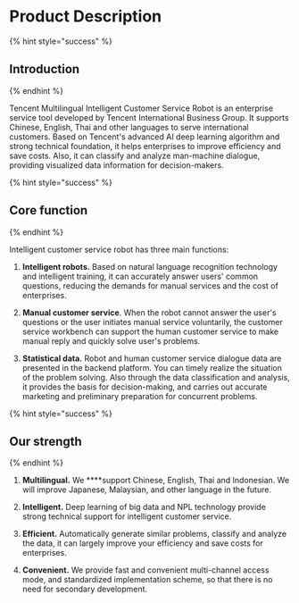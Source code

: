 # Product Description

{% hint style="success" %}
## Introduction
{% endhint %}

Tencent Multilingual Intelligent Customer Service Robot is an enterprise service tool developed by Tencent International Business Group. It supports Chinese, English, Thai and other languages to serve international customers. Based on Tencent's advanced AI deep learning algorithm and strong technical foundation, it helps enterprises to improve efficiency and save costs.  Also, it can classify and analyze man-machine dialogue, providing visualized data information for decision-makers.

{% hint style="success" %}
## Core function
{% endhint %}

Intelligent customer service robot has three main functions: 

1. **Intelligent robots.** Based on natural language recognition technology and intelligent training, it can accurately answer users' common questions, reducing the demands for manual services and the cost of enterprises. 

2. **Manual customer service**. When the robot cannot answer the user's questions or the user initiates manual service voluntarily, the customer service workbench can support the human customer service to make manual reply and quickly solve user's problems. 

3. **Statistical data.**  Robot and human customer service dialogue data are presented in the backend platform. You can timely realize the situation of the problem solving. Also through the data classification and analysis, it provides the basis for decision-making, and carries out accurate marketing and preliminary preparation for concurrent problems.

{% hint style="success" %}
## Our strength
{% endhint %}

 1. **Multilingual.** We ****support Chinese, English, Thai and Indonesian. We will improve Japanese, Malaysian, and other language in the future. 

2. **Intelligent.** Deep learning of big data and NPL technology provide strong technical support for intelligent customer service. 

3. **Efficient.** Automatically generate similar problems, classify and analyze the data, it can largely improve your efficiency and save costs for enterprises. 

4. **Convenient.** We provide fast and convenient multi-channel access mode, and standardized implementation scheme, so that there is no need for secondary development.



